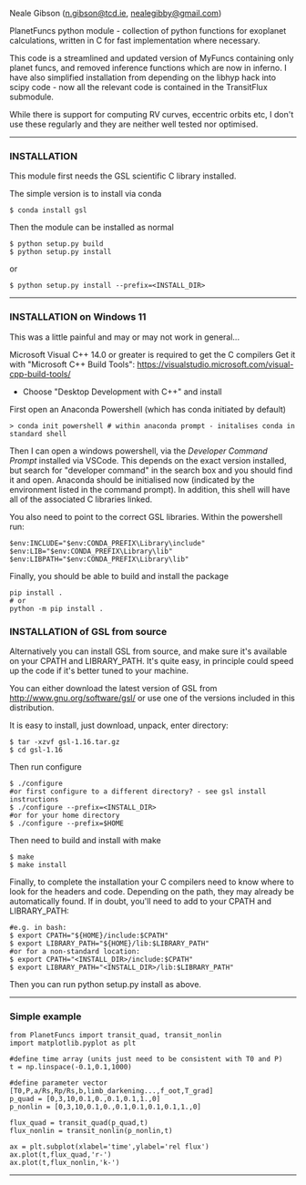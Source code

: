 
Neale Gibson (n.gibson@tcd.ie, nealegibby@gmail.com)

PlanetFuncs python module - collection of python functions for exoplanet calculations,
written in C for fast implementation where necessary.

This code is a streamlined and updated version of MyFuncs containing only planet funcs,
and removed inference functions which are now in inferno. I have also simplified
installation from depending on the libhyp hack into scipy code - now all the relevant
code is contained in the TransitFlux submodule.

While there is support for computing RV curves, eccentric orbits etc, I don't use these
regularly and they are neither well tested nor optimised.

***

### INSTALLATION

This module first needs the GSL scientific C library installed.

The simple version is to install via conda

```
$ conda install gsl
```

Then the module can be installed as normal
```
$ python setup.py build
$ python setup.py install
```
or
```
$ python setup.py install --prefix=<INSTALL_DIR>
```

***

### INSTALLATION on Windows 11

This was a little painful and may or may not work in general...

Microsoft Visual C++ 14.0 or greater is required to get the C compilers
Get it with "Microsoft C++ Build Tools": https://visualstudio.microsoft.com/visual-cpp-build-tools/
- Choose "Desktop Development with C++" and install

First open an Anaconda Powershell (which has conda initiated by default)
```
> conda init powershell # within anaconda prompt - initalises conda in standard shell
```

Then I can open a windows powershell, via the *Developer Command Prompt* installed via VSCode. This depends on the exact version installed, but search for "developer command" in the search box and you should find it and open. Anaconda should be initialised now (indicated by the environment listed in the command prompt). In addition, this shell will have all of the associated C libraries linked.

You also need to point to the correct GSL libraries. Within the powershell run:
```
$env:INCLUDE="$env:CONDA_PREFIX\Library\include"
$env:LIB="$env:CONDA_PREFIX\Library\lib"
$env:LIBPATH="$env:CONDA_PREFIX\Library\lib"
```

Finally, you should be able to build and install the package
```
pip install .
# or 
python -m pip install .
```

### INSTALLATION of GSL from source

Alternatively you can install GSL from source, and make sure it's available on your CPATH
and LIBRARY_PATH. It's quite easy, in principle could speed up the code if it's better
tuned to your machine.

You can either download the latest version of GSL from http://www.gnu.org/software/gsl/
or use one of the versions included in this distribution.

It is easy to install, just download, unpack, enter directory:
```
$ tar -xzvf gsl-1.16.tar.gz
$ cd gsl-1.16
```
Then run configure
```
$ ./configure
#or first configure to a different directory? - see gsl install instructions
$ ./configure --prefix=<INSTALL_DIR>
#or for your home directory
$ ./configure --prefix=$HOME
```

Then need to build and install with make
```
$ make
$ make install
```

Finally, to complete the installation your C compilers need to know where to look for the
headers and code. Depending on the path, they may already be automatically found. If in
doubt, you'll need to add to your CPATH and LIBRARY_PATH:

```
#e.g. in bash:
$ export CPATH="${HOME}/include:$CPATH"
$ export LIBRARY_PATH="${HOME}/lib:$LIBRARY_PATH"
#or for a non-standard location:
$ export CPATH="<INSTALL_DIR>/include:$CPATH"
$ export LIBRARY_PATH="<INSTALL_DIR>/lib:$LIBRARY_PATH"
```

Then you can run python setup.py install as above.

***

### Simple example

```
from PlanetFuncs import transit_quad, transit_nonlin
import matplotlib.pyplot as plt

#define time array (units just need to be consistent with T0 and P)
t = np.linspace(-0.1,0.1,1000)

#define parameter vector [T0,P,a/Rs,Rp/Rs,b,limb_darkening...,f_oot,T_grad]
p_quad = [0,3,10,0.1,0.,0.1,0.1,1.,0]
p_nonlin = [0,3,10,0.1,0.,0.1,0.1,0.1,0.1,1.,0]

flux_quad = transit_quad(p_quad,t)
flux_nonlin = transit_nonlin(p_nonlin,t)

ax = plt.subplot(xlabel='time',ylabel='rel flux')
ax.plot(t,flux_quad,'r-')
ax.plot(t,flux_nonlin,'k-')

```

***
